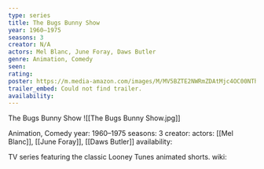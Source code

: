 ```yaml
---
type: series
title: The Bugs Bunny Show
year: 1960–1975
seasons: 3
creator: N/A
actors: Mel Blanc, June Foray, Daws Butler
genre: Animation, Comedy
seen:
rating: 
poster: https://m.media-amazon.com/images/M/MV5BZTE2NWRmZDAtMjc4OC00NThhLTg2OTMtNzUwNTg1MDkyY2Y5XkEyXkFqcGdeQXVyMTUyNjc3NDQ4._V1_SX300.jpg
trailer_embed: Could not find trailer.
availability:
---
```

The Bugs Bunny Show
![[The Bugs Bunny Show.jpg]]

Animation, Comedy
year: 1960–1975
seasons: 3
creator: 
actors: [[Mel Blanc]], [[June Foray]], [[Daws Butler]]
availability:

TV series featuring the classic Looney Tunes animated shorts.
wiki: 


